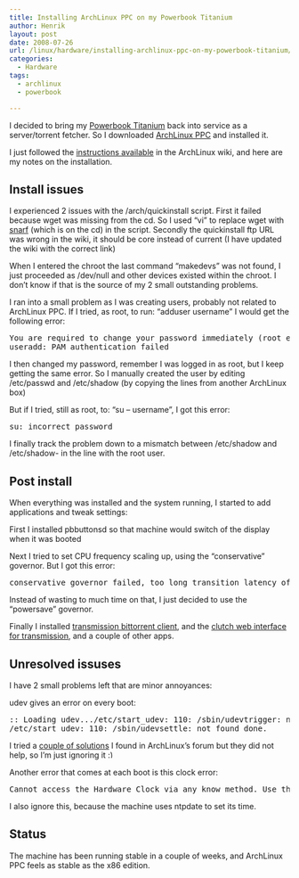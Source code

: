 ```yaml
---
title: Installing ArchLinux PPC on my Powerbook Titanium
author: Henrik
layout: post
date: 2008-07-26
url: /linux/hardware/installing-archlinux-ppc-on-my-powerbook-titanium/
categories:
  - Hardware
tags:
  - archlinux
  - powerbook

---
```

I decided to bring my [Powerbook Titanium][1] back into service as a server/torrent fetcher. So I downloaded [ArchLinux PPC][2] and installed it.

I just followed the [instructions available][3] in the ArchLinux wiki, and here are my notes on the installation.

## Install issues

I experienced 2 issues with the /arch/quickinstall script. First it failed because wget was missing from the cd. So I used &#8220;vi&#8221; to replace wget with [snarf][4] (which is on the cd) in the script. Secondly the quickinstall ftp URL was wrong in the wiki, it should be core instead of current (I have updated the wiki with the correct link)

When I entered the chroot the last command &#8220;makedevs&#8221; was not found, I just proceeded as /dev/null and other devices existed within the chroot. I don&#8217;t know if that is the source of my 2 small outstanding problems.

I ran into a small problem as I was creating users, probably not related to ArchLinux PPC. If I tried, as root, to run: &#8220;adduser username&#8221; I would get the following error:

<pre class="bash codesnip" style="font-family:monospace;">You are required to change your password immediately <span class="br0">&#40;</span>root enforced<span class="br0">&#41;</span>
useradd: PAM authentication failed</pre>

I then changed my password, remember I was logged in as root, but I keep getting the same error. So I manually created the user by editing /etc/passwd and /etc/shadow (by copying the lines from another ArchLinux box)

But if I tried, still as root, to: &#8220;su &#8211; username&#8221;, I got this error:

<pre class="bash codesnip" style="font-family:monospace;"><span class="kw2">su</span>: incorrect password</pre>

I finally track the problem down to a mismatch between /etc/shadow and /etc/shadow- in the line with the root user.

## Post install

When everything was installed and the system running, I started to add applications and tweak settings:

First I installed pbbuttonsd so that machine would switch of the display when it was booted

Next I tried to set CPU frequency scaling up, using the &#8220;conservative&#8221; governor. But I got this error:

<pre class="bash codesnip" style="font-family:monospace;">conservative governor failed, too long transition latency of HW, fallback to performance governor</pre>

Instead of wasting to much time on that, I just decided to use the &#8220;powersave&#8221; governor.

Finally I installed [transmission bittorrent client][5], and the [clutch web interface for transmission][6], and a couple of other apps.

## Unresolved issuses

I have 2 small problems left that are minor annoyances:

udev gives an error on every boot:

<pre class="bash codesnip" style="font-family:monospace;">:: Loading udev...<span class="sy0">/</span>etc<span class="sy0">/</span>start_udev: <span class="nu0">110</span>: <span class="sy0">/</span>sbin<span class="sy0">/</span>udevtrigger: not found
<span class="sy0">/</span>etc<span class="sy0">/</span>start_udev: <span class="nu0">110</span>: <span class="sy0">/</span>sbin<span class="sy0">/</span>udevsettle: not found done.</pre>

I tried a [couple of solutions][7] I found in ArchLinux&#8217;s forum but they did not help, so I&#8217;m just ignoring it <img src="http://rockhopper.hf/wp-includes/images/smilies/simple-smile.png" alt=":)" class="wp-smiley" style="height: 1em; max-height: 1em;" />

Another error that comes at each boot is this clock error:

<pre class="bash codesnip" style="font-family:monospace;">Cannot access the Hardware Clock via any know method. Use the <span class="re5">-debug</span> option to see the details of our search <span class="kw1">for</span> an access method</pre>

I also ignore this, because the machine uses ntpdate to set its time.

## Status

The machine has been running stable in a couple of weeks, and ArchLinux PPC feels as stable as the x86 edition.

 [1]: https://rockhopper.dk/old/linux/hardware/powerbook-titanium.html
 [2]: http://www.archlinuxppc.org/
 [3]: http://wiki.archlinux.org/index.php/Install_Arch_Linux_PPC
 [4]: http://www.xach.com/snarf/
 [5]: http://www.transmissionbt.com/
 [6]: http://clutchbt.com/
 [7]: http://bbs.archlinux.org/viewtopic.php?id=49285